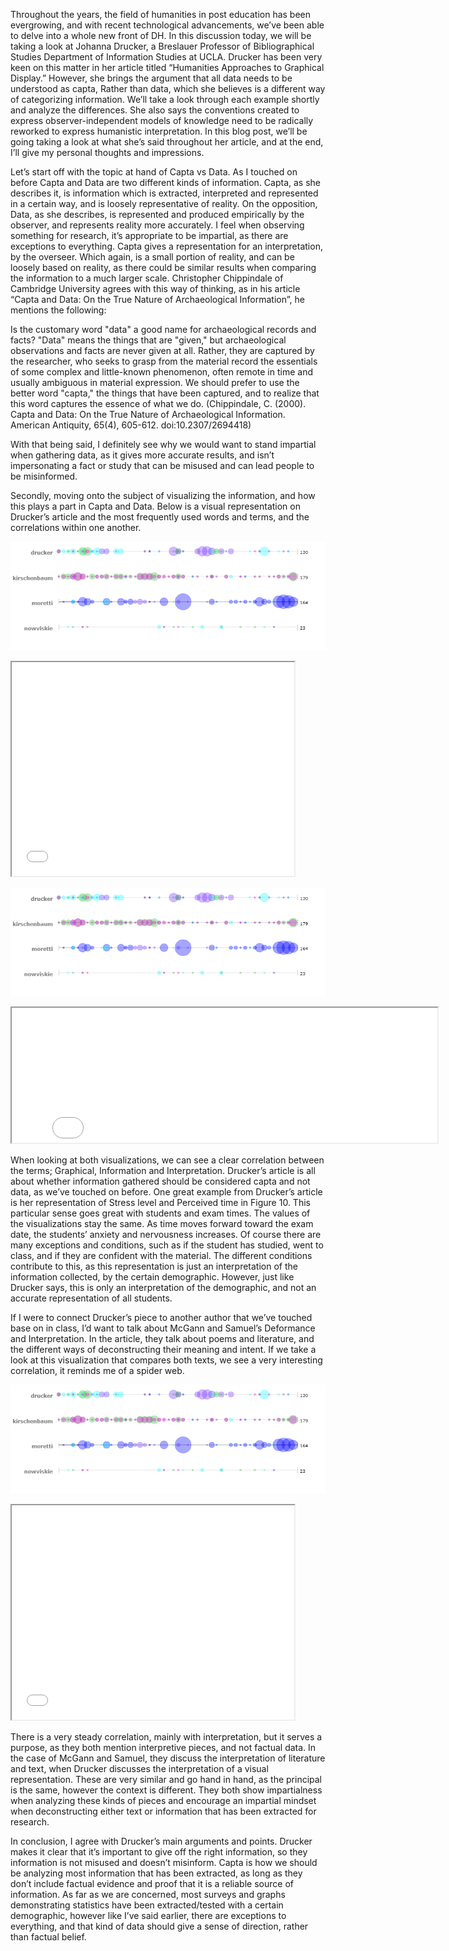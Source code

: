 Throughout the years, the field of humanities in post education has been evergrowing, and with recent technological advancements, we’ve been able to delve into a whole new front of DH. In this discussion today, we will be taking a look at Johanna Drucker, a Breslauer Professor of Bibliographical Studies Department of Information Studies at UCLA. Drucker has been very keen on this matter in her article titled “Humanities Approaches to Graphical Display.” However, she brings the argument that all data needs to be understood as capta, Rather than data, which she believes is a different way of categorizing information. We’ll take a look through each example shortly and analyze the differences. She also says the conventions created to express observer-independent models of knowledge need to be radically reworked to express humanistic interpretation. In this blog post, we’ll be going taking a look at what she’s said throughout her article, and at the end, I’ll give my personal thoughts and impressions.

Let’s start off with the topic at hand of Capta vs Data. As I touched on before Capta and Data are two different kinds of information. Capta, as she describes it, is information which is extracted, interpreted and represented in a certain way, and is loosely representative of reality. On the opposition, Data, as she describes, is represented and produced empirically by the observer, and represents reality more accurately. I feel when observing something for research, it’s appropriate to be impartial, as there are exceptions to everything. Capta gives a representation for an interpretation, by the overseer. Which again, is a small portion of reality, and can be loosely based on reality, as there could be similar results when comparing the information to a much larger scale. Christopher Chippindale of Cambridge University agrees with this way of thinking, as in his article “Capta and Data: On the True Nature of Archaeological Information”, he mentions the following:

Is the customary word "data" a good name for archaeological records and facts? "Data" means the things that are "given," but archaeological observations and facts are never given at all. Rather, they are captured by the researcher, who seeks to grasp from the material record the essentials of some complex and little-known phenomenon, often remote in time and usually ambiguous in material expression. We should prefer to use the better word "capta," the things that have been captured, and to realize that this word captures the essence of what we do. (Chippindale, C. (2000). Capta and Data: On the True Nature of Archaeological Information. American Antiquity, 65(4), 605-612. doi:10.2307/2694418)

With that being said, I definitely see why we would want to stand impartial when gathering data, as it gives more accurate results, and isn’t impersonating a fact or study that can be misused and can lead people to be misinformed. 


Secondly, moving onto the subject of visualizing the information, and how this plays a part in Capta and Data. Below is a visual representation on Drucker’s article and the most frequently used words and terms, and the correlations within one another.


![](images/VoyantTool.png)

<!--	Exported from Voyant Tools (voyant-tools.org).
The iframe src attribute below uses a relative protocol to better function with both
http and https sites, but if you're embedding this into a local web page (file protocol)
you should add an explicit protocol (https if you're using voyant-tools.org, otherwise
it depends on this server.
Feel free to change the height and width values or other styling below: -->
<iframe style='width: 452px; height: 342px;' src='//voyant-tools.org/tool/Trends/?withDistributions=raw&docIndex=0&mode=document&corpus=250585b9765d21c759726ffea8eedf7f'></iframe>



![](images/VoyantTool.png)

<!--	Exported from Voyant Tools (voyant-tools.org).
The iframe src attribute below uses a relative protocol to better function with both
http and https sites, but if you're embedding this into a local web page (file protocol)
you should add an explicit protocol (https if you're using voyant-tools.org, otherwise
it depends on this server.
Feel free to change the height and width values or other styling below: -->
<iframe style='width: 681px; height: 216px;' src='//voyant-tools.org/tool/Bubblelines/?query=graphical&query=information&query=time&query=data&query=humanistic&docId=645cda1e5bfe41524b98cac245167417&corpus=250585b9765d21c759726ffea8eedf7f'></iframe>

When looking at both visualizations, we can see a clear correlation between the terms; Graphical, Information and Interpretation. Drucker’s article is all about whether information gathered should be considered capta and not data, as we’ve touched on before. One great example from Drucker’s article is her representation of Stress level and Perceived time in Figure 10. This particular sense goes great with students and exam times. The values of the visualizations stay the same. As time moves forward toward the exam date, the students’ anxiety and nervousness increases. Of course there are many exceptions and conditions, such as if the student has studied, went to class, and if they are confident with the material. The different conditions contribute to this, as this representation is just an interpretation of the information collected, by the certain demographic. However, just like Drucker says, this is only an interpretation of the demographic, and not an accurate representation of all students.

If I were to connect Drucker’s piece to another author that we’ve touched base on in class, I’d want to talk about McGann and Samuel’s Deformance and Interpretation. In the article, they talk about poems and literature, and the different ways of deconstructing their meaning and intent. If we take a look at this visualization that compares both texts, we see a very interesting correlation, it reminds me of a spider web. 


![](images/VoyantTool.png)

<!--	Exported from Voyant Tools (voyant-tools.org).
The iframe src attribute below uses a relative protocol to better function with both
http and https sites, but if you're embedding this into a local web page (file protocol)
you should add an explicit protocol (https if you're using voyant-tools.org, otherwise
it depends on this server.
Feel free to change the height and width values or other styling below: -->
<iframe style='width: 452px; height: 343px;' src='//voyant-tools.org/tool/Trends/?bins=2&corpus=1721ef4e1c8033812726465cd21ee0d8'></iframe>


There is a very steady correlation, mainly with interpretation, but it serves a purpose, as they both mention interpretive pieces, and not factual data. In the case of McGann and Samuel, they discuss the interpretation of literature and text, when Drucker discusses the interpretation of a visual representation. These are very similar and go hand in hand, as the principal is the same, however the context is different. They both show impartialness when analyzing these kinds of pieces and encourage an impartial mindset when deconstructing either text or information that has been extracted for research.


In conclusion, I agree with Drucker’s main arguments and points. Drucker makes it clear that it’s important to give off the right information, so they information is not misused and doesn’t misinform. Capta is how we should be analyzing most information that has been extracted, as long as they don’t include factual evidence and proof that it is a reliable source of information. As far as we are concerned, most surveys and graphs demonstrating statistics have been extracted/tested with a certain demographic, however like I’ve said earlier, there are exceptions to everything, and that kind of data should give a sense of direction, rather than factual belief.
